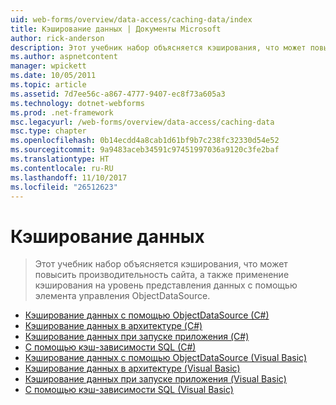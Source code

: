 ```yaml
---
uid: web-forms/overview/data-access/caching-data/index
title: Кэширование данных | Документы Microsoft
author: rick-anderson
description: Этот учебник набор объясняется кэширования, что может повысить производительность сайта, а также применение кэширования на уровень представления данных с помощью элемента управления ObjectDataSource...
ms.author: aspnetcontent
manager: wpickett
ms.date: 10/05/2011
ms.topic: article
ms.assetid: 7d7ee56c-a867-4777-9407-ec8f73a605a3
ms.technology: dotnet-webforms
ms.prod: .net-framework
msc.legacyurl: /web-forms/overview/data-access/caching-data
msc.type: chapter
ms.openlocfilehash: 0b14ecdd4a8cab1d61bf9b7c238fc32330d54e52
ms.sourcegitcommit: 9a9483aceb34591c97451997036a9120c3fe2baf
ms.translationtype: HT
ms.contentlocale: ru-RU
ms.lasthandoff: 11/10/2017
ms.locfileid: "26512623"
---
```

<a name="caching-data"></a>Кэширование данных
====================
> Этот учебник набор объясняется кэширования, что может повысить производительность сайта, а также применение кэширования на уровень представления данных с помощью элемента управления ObjectDataSource.


- [Кэширование данных с помощью ObjectDataSource (C#)](caching-data-with-the-objectdatasource-cs.md)
- [Кэширование данных в архитектуре (C#)](caching-data-in-the-architecture-cs.md)
- [Кэширование данных при запуске приложения (C#)](caching-data-at-application-startup-cs.md)
- [С помощью кэш-зависимости SQL (C#)](using-sql-cache-dependencies-cs.md)
- [Кэширование данных с помощью ObjectDataSource (Visual Basic)](caching-data-with-the-objectdatasource-vb.md)
- [Кэширование данных в архитектуре (Visual Basic)](caching-data-in-the-architecture-vb.md)
- [Кэширование данных при запуске приложения (Visual Basic)](caching-data-at-application-startup-vb.md)
- [С помощью кэш-зависимости SQL (Visual Basic)](using-sql-cache-dependencies-vb.md)
